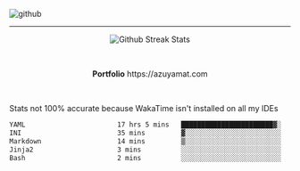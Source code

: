 ![github](https://media.discordapp.net/attachments/881363147364118528/1142610121697021952/background.png?width=1000&height=300)<br>
___
<p align="center">
  <img alt="Github Streak Stats" src="https://streak-stats.demolab.com?user=Azuyamat&theme=transparent&hide_border=true"/>
</p><br>
<p align="center">
      <strong>Portfolio</strong> https://azuyamat.com
</p><br>

Stats not 100% accurate because WakaTime isn't installed on all my IDEs
<!--START_SECTION:waka-->

```txt
YAML                       17 hrs 5 mins   ███████████████████████▓░   94.71 %
INI                        35 mins         ▓░░░░░░░░░░░░░░░░░░░░░░░░   03.29 %
Markdown                   14 mins         ▒░░░░░░░░░░░░░░░░░░░░░░░░   01.31 %
Jinja2                     3 mins          ░░░░░░░░░░░░░░░░░░░░░░░░░   00.35 %
Bash                       2 mins          ░░░░░░░░░░░░░░░░░░░░░░░░░   00.22 %
```

<!--END_SECTION:waka-->
